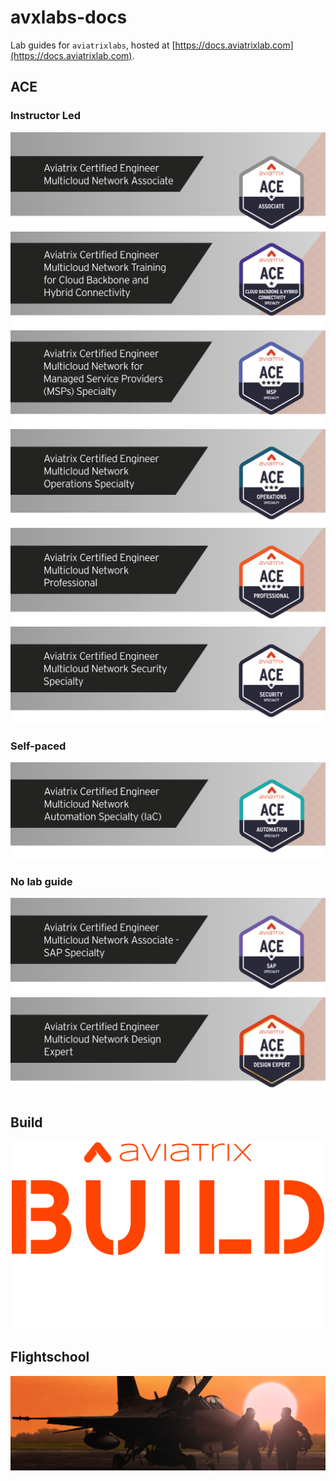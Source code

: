 # avxlabs-docs

Lab guides for `aviatrixlabs`, hosted at [https://docs.aviatrixlab.com](https://docs.aviatrixlab.com).

## ACE

### Instructor Led

[![Associate](_logos/ace_associate_banner.png)](https://docs.aviatrixlab.com/ace-associate)
[![Backbone](_logos/ace_backbone_banner.png)](https://docs.aviatrixlab.com/ace-backbone)
[![MSP](_logos/ace_msp_banner.png)](https://docs.aviatrixlab.com/ace-msp)
[![Operations](_logos/ace_operations_banner.png)](https://docs.aviatrixlab.com/ace-ops)
[![Pro](_logos/ace_professional_banner.png)](https://docs.aviatrixlab.com/ace-pro)
[![Security](_logos/ace_security_banner.png)](https://docs.aviatrixlab.com/ace-security)

### Self-paced

![Automation](_logos/ace_automation_banner.png)

### No lab guide

![SAP](_logos/ace_sap_banner.png)
![Design Expert](_logos/ace_de_banner.png)

## Build

[![Build](_logos/build.png)](https://docs.aviatrixlab.com/build)

## Flightschool

[![Flightschool](_logos/flightschool.png)](https://docs.aviatrixlab.com/flightschool)
